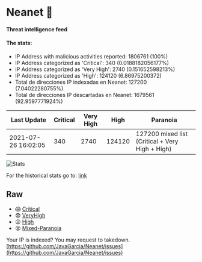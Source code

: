 # Neanet :hocho:
#### Threat intelligence feed
#### The stats:

- IP Address with malicious activities reported: 1806761 (100%)
- IP Address categorized as 'Critical':  340 (0.0188182056177%)
- IP Address categorized as 'Very High':  2740 (0.151652598213%)
- IP Address categorized as 'High':  124120 (6.86975200372)
- Total de direcciones IP indexadas en Neanet:  127200 (7.04022280755%)
- Total de direcciones IP descartadas en Neanet:  1679561 (92.9597771924%)

| Last Update | Critical | Very High | High | Paranoia |
| --- | --- | --- | --- | --- |
| 2021-07-26 16:02:05 | 340 | 2740 | 124120 | 127200 mixed list (Critical + Very High + High)|

![Stats](https://docs.google.com/spreadsheets/d/e/2PACX-1vSnaNMIXVabIpDJjufMlzH7poXnshF3mgd8Is1g9ytUEzVsP5my4Trn8f-xkoLLQ38xpL3HtmUexLo6/pubchart?oid=501124687&format=image)

For the historical stats go to: [link](/stats.csv)
## Raw
- :scream: [Critical](https://raw.githubusercontent.com/JavaGarcia/Neanet/master/blacklists/neanet_critical.txt)
- :fearful: [VeryHigh](https://raw.githubusercontent.com/JavaGarcia/Neanet/master/blacklists/neanet_veryHigh.txtt)
- :frowning: [High](https://raw.githubusercontent.com/JavaGarcia/Neanet/master/blacklists/neanet_high.txt)
- :dizzy_face: [Mixed-Paranoia](https://raw.githubusercontent.com/JavaGarcia/Neanet/master/blacklists/neanet_all.txt)


Your IP is indexed? You may request to takedown. [https://github.com/JavaGarcia/Neanet/issues](https://github.com/JavaGarcia/Neanet/issues)















































































































































































































































































































































































































































































































































































































































































































































































































































































































































































































































































































































































































































































































































































































































































































































































































































































































































































































































































































































































































































































































































































































































































































































































































































































































































































































































































































































































































































































































































































































































































































































































































































































































































































































































































































































































































































































































































































































































































































































































































































































































































































































































































































































































































































































































































































































































































































































































































































































































































































































































































































































































































































































































































































































































































































































































































































































































































































































































































































































































































































































































































































































































































































































































































































































































































































































































































































































































































































































































































































































































































































































































































































































































































































































































































































































































































































































































































































































































































































































































































